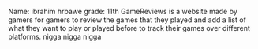 Name: ibrahim hrbawe
grade: 11th
GameReviews is a website made by gamers for gamers to review the games that they played and add a list of what they want to play or played before to track their games over different platforms.
nigga nigga nigga
